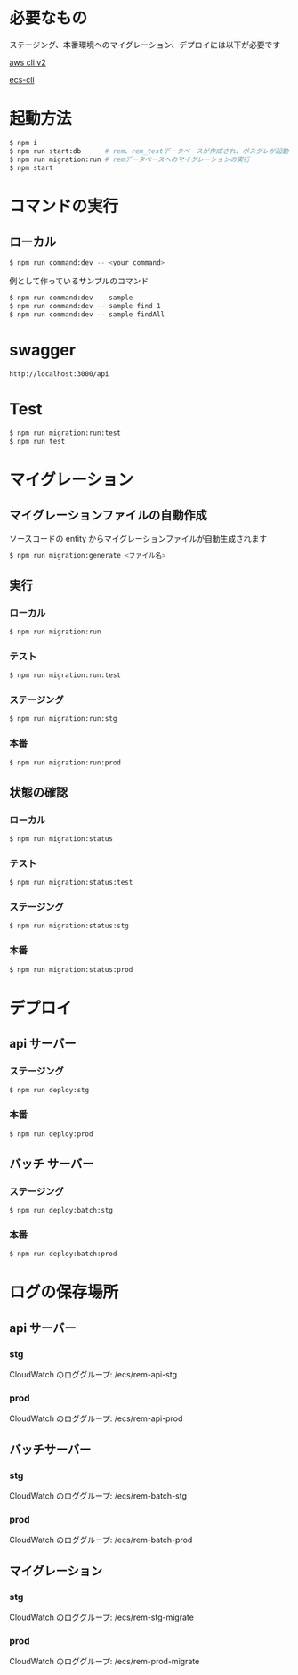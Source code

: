 # 必要なもの

ステージング、本番環境へのマイグレーション、デプロイには以下が必要です

[aws cli v2](https://docs.aws.amazon.com/ja_jp/cli/latest/userguide/install-cliv2-mac.html)

[ecs-cli](https://docs.aws.amazon.com/ja_jp/AmazonECS/latest/developerguide/ECS_CLI_installation.html)

# 起動方法

```bash
$ npm i
$ npm run start:db      # rem、rem_testデータベースが作成され、ポスグレが起動します
$ npm run migration:run # remデータベースへのマイグレーションの実行
$ npm start
```

# コマンドの実行

## ローカル

```bash
$ npm run command:dev -- <your command>
```

例として作っているサンプルのコマンド

```bash
$ npm run command:dev -- sample
$ npm run command:dev -- sample find 1
$ npm run command:dev -- sample findAll
```

# swagger

```
http://localhost:3000/api
```

# Test

```bash
$ npm run migration:run:test
$ npm run test
```

# マイグレーション

## マイグレーションファイルの自動作成

ソースコードの entity からマイグレーションファイルが自動生成されます

```bash
$ npm run migration:generate <ファイル名>
```

## 実行

### ローカル

```bash
$ npm run migration:run
```

### テスト

```bash
$ npm run migration:run:test
```

### ステージング

```bash
$ npm run migration:run:stg
```

### 本番

```bash
$ npm run migration:run:prod
```

## 状態の確認

### ローカル

```bash
$ npm run migration:status
```

### テスト

```bash
$ npm run migration:status:test
```

### ステージング

```bash
$ npm run migration:status:stg
```

### 本番

```bash
$ npm run migration:status:prod
```

# デプロイ

## api サーバー

### ステージング

```bash
$ npm run deploy:stg
```

### 本番

```bash
$ npm run deploy:prod
```

## バッチ サーバー

### ステージング

```bash
$ npm run deploy:batch:stg
```

### 本番

```bash
$ npm run deploy:batch:prod
```

# ログの保存場所

## api サーバー

### stg

CloudWatch のロググループ: /ecs/rem-api-stg

### prod

CloudWatch のロググループ: /ecs/rem-api-prod

## バッチサーバー

### stg

CloudWatch のロググループ: /ecs/rem-batch-stg

### prod

CloudWatch のロググループ: /ecs/rem-batch-prod

## マイグレーション

### stg

CloudWatch のロググループ: /ecs/rem-stg-migrate

### prod

CloudWatch のロググループ: /ecs/rem-prod-migrate